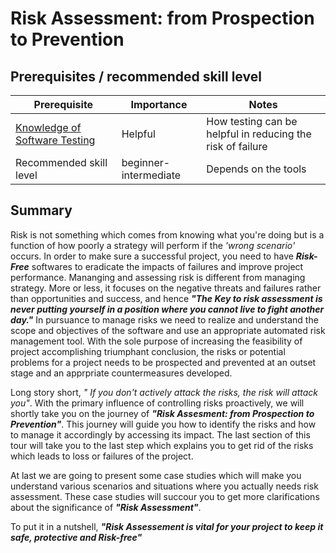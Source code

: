 # Risk Assessment: from Prospection to Prevention
## Prerequisites / recommended skill level

| Prerequisite | Importance | Notes |
| -------------|----------|------|
|[Knowledge of Software Testing](https://www.test-institute.org/Introduction_To_Software_Testing.php) | Helpful | How testing can be helpful in reducing the risk of failure |
| Recommended skill level | beginner-intermediate | Depends on the tools |

## Summary
Risk is not something which comes from knowing what you're doing but is a function of how poorly a strategy will perform if the *'wrong scenario'* occurs. In order to make sure a successful project, you need to have ***Risk-Free*** softwares to eradicate the impacts of failures and improve project performance. Mananging and assessing risk is different from managing strategy. More or less, it focuses on the negative threats and failures rather than opportunities and success, and hence ***"The Key to risk assessment is never putting yourself in a position where you cannot live to fight another day."*** In pursuance to manage risks we need to realize and understand the scope and objectives of the software and use an appropriate automated risk management tool. With the sole purpose of increasing the feasibility of project accomplishing triumphant conclusion, the risks or potential problems for a project needs to be prospected and prevented at an outset stage and an apprpriate countermeasures developed.

Long story short, *" If you don't actively attack the risks, the risk will attack you"*. With the primary influence of controlling risks proactively, we will shortly  take you on the journey of ***"Risk Assesment: from Prospection to Prevention"***. This journey will guide you how to identify the risks and how to manage it accordingly by accessing its impact. The last section of this tour will take you to the last step which explains you to get rid of the risks which leads to loss or failures of the project. 

At last we are going to present some case studies which will make you understand various scenarios and situations where you actually needs risk assessment. These case studies will succour you to get more clarifications about the significance of ***"Risk Assessment"***.

To put it in a nutshell, ***"Risk Assessement is vital for your project to keep it safe, protective and Risk-free"***
  
